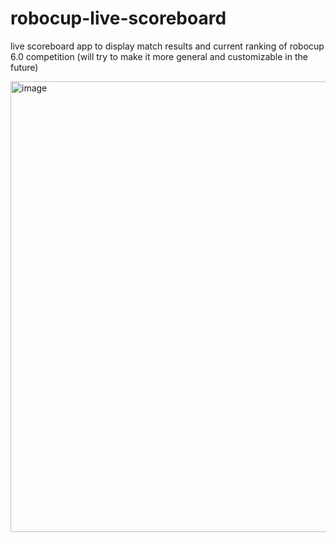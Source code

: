 # robocup-live-scoreboard
 live scoreboard app to display match results and current ranking of robocup 6.0 competition (will try to make it more general and customizable in the future)
 
<img width="721" alt="image" src="https://github.com/user-attachments/assets/29a7a019-bd19-4ffd-a2e1-2426e6496632">
